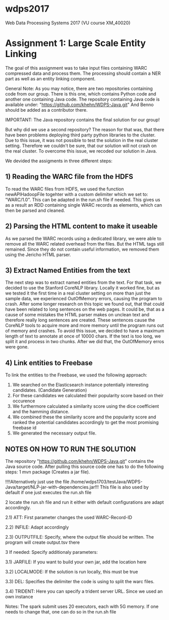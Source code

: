 # wdps2017
Web Data Processing Systems 2017 (VU course XM_40020)

# Assignment 1: Large Scale Entity Linking
The goal of this assignment was to take input files containing WARC compressed data and process them. 
The processing should contain a NER part as well as an entity linking component.

General Note: As you may notice, there are two repositories containing code from our group. 
There is this one, which contains Python code and another one containing Java code.
The repository containing Java code is available under: "https://github.com/khehn/WDPS-Java.git"
And Benno should be added as a contributor there. 

IMPORTANT: The Java repository contains the final solution for our group!

But why did we use a second repository?
The reason for that was, that there have been problems deploying third party python libraries to the cluster. 
Due to this issue, it was not possible to test the solution in the real cluster setting. 
Therefore we couldn't be sure, that our solution will not crash on the real cluster. 
To overcome this issue, we recoded our solution in Java.

We devided the assigments in three different steps:

## 1) Reading the WARC file from the HDFS
To read the WARC files from HDFS, we used the function newAPIHadoopFile togehter with a custom delimiter which we set to: "WARC/1.0". This can be adapted in the run.sh file if needed. This gives us as a result an RDD containing single WARC records as elements, which can then be parsed and cleaned. 
## 2) Parsing the HTML content to make it useable
As we parsed the WARC records using a dedicated library, we were able to remove all the WARC related overhead from the files. But the HTML tags still remained. Since they do not contain useful information, we removed them using the Jericho HTML parser.
## 3) Extract Named Entities from the text
The next step was to extract named entities from the text. For that task, we decided to use the Stanford CoreNLP library. Locally it worked fine, but as we tested it the first time in a real cluster setting on more than just the sample data, we experienced OutOfMemory errors, causing the program to crash. After some longer research on this topic we found out, that that could have been related to long sentences on the web pages. It could be, that as a cause of some mistakes the HTML parser makes on unclean text and therefore really long sentences are created. These sentences cause the CoreNLP tools to acquire more and more memory until the program runs out of memory and crashes. To avoid this issue, we decided to have a maximum length of text to annotate at once of 10000 chars. If the text is too long, we split it and process in two chunks.
After we did that, the OutOfMemory erros were gone.
## 4) Link entities to Freebase
To link the entities to the Freebase, we used the following approach:
  1) We searched on the Elasticsearch instance potentially interesting candidates. (Candidate Generation)
  2) For these candidates we calculated their popularity score based on their occurence
  3) We furthermore calculated a similarity score using the dice coefficient and the hamming distance.
  4) We combined these the similarity score and the popularity score and ranked the potential candidates accordingly to get
     the most promising freebase id
  5) We generated the necessary output file.

## NOTES ON HOW TO RUN THE SOLUTION
The repository "https://github.com/khehn/WDPS-Java.git" contains the Java source code. After pulling this source code one has to do the following steps:
1 mvn package (Creates a jar file). 

!!!!Alternatively just use the file /home/wdps1703/testJava/WDPS-Java/target/NLP-jar-with-dependencies.jar!!!
This file is also used by default if one just executes the run.sh file

2 locate the run.sh file and run it either with default configurations are adapt accordingly.

  2.1) ATT: First parameter changes the used WARC-Record-ID
  
  2.2) INFILE: Adapt accordingly
  
  2.3) OUTPUTFILE: Specify, where the output file should be written. The program will create output.tsv there
  
3 If needed: Specify additionaly parameters:

  3.1) JARFILE: If you want to build your own jar, add the location here
  
  3.2) LOCALMODE: If the solution is run locally, this must be true
  
  3.3) DEL: Specifies the delimiter the code is using to split the warc files.
  
  3.4) TRIDENT: Here you can specify a trident server URL. Since we used an own instance
  
Notes: The spark submit uses 20 executors, each with 5G memory. If one needs to change that, one can do so in the run.sh file

